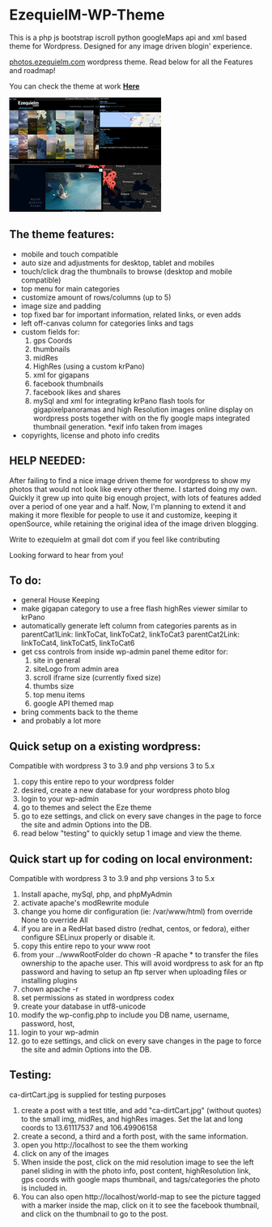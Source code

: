 EzequielM-WP-Theme
==================

This is a php js bootstrap iscroll python googleMaps api and xml based theme for Wordpress. Designed for any image driven blogin' experience.

[photos.ezequielm.com](http://photos.ezequielm.com) wordpress theme. Read below for all the Features and roadmap!

You can check the theme at work [**Here**](http://photos.ezequielm.com) 

![My image](wp-content/themes/EzequielM/screenshot.png)

The theme features:
------------------
* mobile and touch compatible
* auto size and adjustments for desktop, tablet and mobiles
* touch/click drag the thumbnails to browse (desktop and mobile compatible)
* top menu for main categories
* customize amount of rows/columns (up to 5)
* image size and padding
* top fixed bar for important information, related links, or even adds
* left off-canvas column for categories links and tags
* custom fields for:
  1. gps Coords
  2. thumbnails
  3. midRes
  4. HighRes (using a custom krPano)
  5. xml for gigapans
  6. facebook thumbnails
  7. facebook likes and shares
  8. mySql and xml for integrating krPano flash tools for gigapixelpanoramas and high Resolution images online display on wordpress posts together with on the fly google maps integrated thumbnail generation.
*exif info taken from images
* copyrights, license and photo info credits

HELP NEEDED:
------------
After failing to find a nice image driven theme for wordpress to show my photos that would not look like every other theme. I started doing my own. Quickly it grew up into quite big enough project, with lots of features added over a period of one year and a half.
Now, I'm planning to extend it and making it more flexible for people to use it and customize, keeping it openSource, while retaining the original idea of the image driven blogging.

Write to ezequielm at gmail dot com if you feel like contributing


Looking forward to hear from you!



To do:
------
* general House Keeping
* make gigapan category to use a free flash highRes viewer similar to krPano
* automatically generate left column from categories parents as in
  parentCat1Link: linkToCat,  linkToCat2, linkToCat3
  parentCat2Link: linkToCat4, linkToCat5, linkToCat6
* get css controls from inside wp-admin panel theme editor for:
  1. site in general
  2. siteLogo from admin area
  3. scroll iframe size (currently fixed size)
  4. thumbs size
  5. top menu items
  6. google API themed map
* bring comments back to the theme
* and probably a lot more

Quick setup on a existing wordpress:
--------------------------
Compatible with wordpress 3 to 3.9 and php versions 3 to 5.x

1. copy this entire repo to your wordpress folder
2. desired, create a new database for your wordpress photo blog
3. login to your wp-admin
4. go to themes and select the Eze theme
5. go to eze settings, and click on every save changes in the page to force the site and admin Options into the DB.
6. read below "testing" to quickly setup 1 image and view the theme.

Quick start up for coding on local environment:
--------------------------
Compatible with wordpress 3 to 3.9 and php versions 3 to 5.x

1. Install apache, mySql, php, and phpMyAdmin
2. activate apache's modRewrite module
3. change you home dir configuration (ie: /var/www/html) from override None to override All
4. if you are in a RedHat based distro (redhat, centos, or fedora), either configure SELinux properly or disable it.
4. copy this entire repo to your www root
5. from your ../wwwRootFolder do chown -R apache * to transfer the files ownership to the apache user. This will avoid wordpress to ask for an ftp password and having to setup an ftp server when uploading files or installing plugins
5. chown apache -r
4. set permissions as stated in wordpress codex
5. create your database in utf8-unicode
6. modify the wp-config.php to include you DB name, username, password, host, 
7. login to your wp-admin
8. go to eze settings, and click on every save changes in the page to force the site and admin Options into the DB.

Testing:
--------

ca-dirtCart.jpg is supplied for testing purposes

1. create a post with a test title, and add "ca-dirtCart.jpg" (without quotes) to the small img, midRes, and highRes images. Set the lat and long coords to 13.61117537 and 106.49906158
8. create a second, a third and a forth post, with the same information.
9. open you http://localhost to see the them working
10. click on any of the images
11. When inside the post, click on the mid resolution image to see the left panel sliding in with the photo info, post content, highResolution link, gps coords with google maps thumbnail, and tags/categories the photo is included in.
12. You can also open http://localhost/world-map to see the picture tagged with a marker inside the map, click on it to see the facebook thumbnail, and click on the thumbnail to go to the post.

